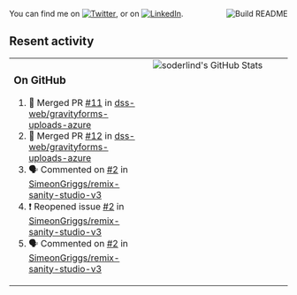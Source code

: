 
<a href="https://github.com/soderlind/soderlind/actions"><img src="https://github.com/soderlind/soderlind/workflows/Build%20README/badge.svg" align="right" alt="Build README"></a>

<!-- Actual text -->
You can find me on [![Twitter][1.2]][1], or on [![LinkedIn][2.2]][2].

<!-- Icons -->

[1.2]: http://i.imgur.com/wWzX9uB.png (twitter icon without padding)
[2.2]: https://raw.githubusercontent.com/MartinHeinz/MartinHeinz/master/linkedin-3-16.png (LinkedIn icon without padding)

<!-- Links to your social media accounts -->

[1]: https://twitter.com/soderlind
[2]: https://www.linkedin.com/in/soderlind/

## Resent activity

<table width="100%" border="0"><tr><td width="49%">

### On GitHub

<!--START_SECTION:activity-->
1. 🎉 Merged PR [#11](https://github.com/dss-web/gravityforms-uploads-azure/pull/11) in [dss-web/gravityforms-uploads-azure](https://github.com/dss-web/gravityforms-uploads-azure)
2. 🎉 Merged PR [#12](https://github.com/dss-web/gravityforms-uploads-azure/pull/12) in [dss-web/gravityforms-uploads-azure](https://github.com/dss-web/gravityforms-uploads-azure)
3. 🗣 Commented on [#2](https://github.com/SimeonGriggs/remix-sanity-studio-v3/issues/2) in [SimeonGriggs/remix-sanity-studio-v3](https://github.com/SimeonGriggs/remix-sanity-studio-v3)
4. ❗️ Reopened issue [#2](https://github.com/SimeonGriggs/remix-sanity-studio-v3/issues/2) in [SimeonGriggs/remix-sanity-studio-v3](https://github.com/SimeonGriggs/remix-sanity-studio-v3)
5. 🗣 Commented on [#2](https://github.com/SimeonGriggs/remix-sanity-studio-v3/issues/2) in [SimeonGriggs/remix-sanity-studio-v3](https://github.com/SimeonGriggs/remix-sanity-studio-v3)
<!--END_SECTION:activity-->
  </td>
<td width="49%" valign="top">
  <img   alt="soderlind's GitHub Stats" src="https://awesome-github-stats.azurewebsites.net/user-stats/soderlind?cardType=level-alternate&Title=FFFFFF&Border=FFFFFF" />
</td></tr></table>





